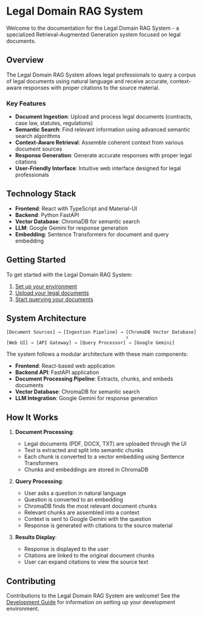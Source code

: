 # Legal Domain RAG System

Welcome to the documentation for the Legal Domain RAG System - a specialized Retrieval-Augmented Generation system focused on legal documents.

## Overview

The Legal Domain RAG System allows legal professionals to query a corpus of legal documents using natural language and receive accurate, context-aware responses with proper citations to the source material.

### Key Features

- **Document Ingestion**: Upload and process legal documents (contracts, case law, statutes, regulations)
- **Semantic Search**: Find relevant information using advanced semantic search algorithms
- **Context-Aware Retrieval**: Assemble coherent context from various document sources
- **Response Generation**: Generate accurate responses with proper legal citations
- **User-Friendly Interface**: Intuitive web interface designed for legal professionals

## Technology Stack

- **Frontend**: React with TypeScript and Material-UI
- **Backend**: Python FastAPI
- **Vector Database**: ChromaDB for semantic search
- **LLM**: Google Gemini for response generation
- **Embedding**: Sentence Transformers for document and query embedding

## Getting Started

To get started with the Legal Domain RAG System:

1. [Set up your environment](dev/environment.md)
2. [Upload your legal documents](user-guide/document-management.md)
3. [Start querying your documents](user-guide/querying.md)

## System Architecture

```
[Document Sources] → [Ingestion Pipeline] → [ChromaDB Vector Database]
                                            ↑
[Web UI] → [API Gateway] → [Query Processor] → [Google Gemini]
```

The system follows a modular architecture with these main components:

- **Frontend**: React-based web application
- **Backend API**: FastAPI application
- **Document Processing Pipeline**: Extracts, chunks, and embeds documents
- **Vector Database**: ChromaDB for semantic search
- **LLM Integration**: Google Gemini for response generation

## How It Works

1. **Document Processing**:

   - Legal documents (PDF, DOCX, TXT) are uploaded through the UI
   - Text is extracted and split into semantic chunks
   - Each chunk is converted to a vector embedding using Sentence Transformers
   - Chunks and embeddings are stored in ChromaDB

2. **Query Processing**:

   - User asks a question in natural language
   - Question is converted to an embedding
   - ChromaDB finds the most relevant document chunks
   - Relevant chunks are assembled into a context
   - Context is sent to Google Gemini with the question
   - Response is generated with citations to the source material

3. **Results Display**:
   - Response is displayed to the user
   - Citations are linked to the original document chunks
   - User can expand citations to view the source text

## Contributing

Contributions to the Legal Domain RAG System are welcome! See the [Development Guide](dev/environment.md) for information on setting up your development environment.
